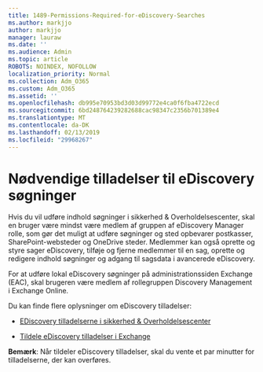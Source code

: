 ```yaml
---
title: 1489-Permissions-Required-for-eDiscovery-Searches
ms.author: markjjo
author: markjjo
manager: lauraw
ms.date: ''
ms.audience: Admin
ms.topic: article
ROBOTS: NOINDEX, NOFOLLOW
localization_priority: Normal
ms.collection: Adm_O365
ms.custom: Adm_O365
ms.assetid: ''
ms.openlocfilehash: db995e70953bd3d03d99772e4ca0f6fba4722ecd
ms.sourcegitcommit: 6bd248764239282688cac98347c2356b701389e4
ms.translationtype: MT
ms.contentlocale: da-DK
ms.lasthandoff: 02/13/2019
ms.locfileid: "29968267"
---
```

# <a name="permissions-required-for-ediscovery-searches"></a>Nødvendige tilladelser til eDiscovery søgninger

Hvis du vil udføre indhold søgninger i sikkerhed & Overholdelsescenter, skal en bruger være mindst være medlem af gruppen af eDiscovery Manager rolle, som gør det muligt at udføre søgninger og sted opbevarer postkasser, SharePoint-websteder og OneDrive steder. Medlemmer kan også oprette og styre sager eDiscovery, tilføje og fjerne medlemmer til en sag, oprette og redigere indhold søgninger og adgang til sagsdata i avancerede eDiscovery.

For at udføre lokal eDiscovery søgninger på administrationssiden Exchange (EAC), skal brugeren være medlem af rollegruppen Discovery Management i Exchange Online.

Du kan finde flere oplysninger om eDiscovery tilladelser: 

- [EDiscovery tilladelserne i sikkerhed & Overholdelsescenter](https://docs.microsoft.com/office365/securitycompliance/assign-ediscovery-permissions)

- [Tildele eDiscovery tilladelser i Exchange](https://docs.microsoft.com/exchange/security-and-compliance/in-place-ediscovery/assign-ediscovery-permissions)

**Bemærk**: Når tildeler eDiscovery tilladelser, skal du vente et par minutter for tilladelserne, der kan overføres.
